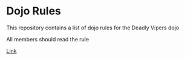 Dojo Rules
==========

This repository contains a list of dojo rules for the Deadly Vipers dojo

All members should read the rule

[Link](https://github.com/deadlyvipers)
